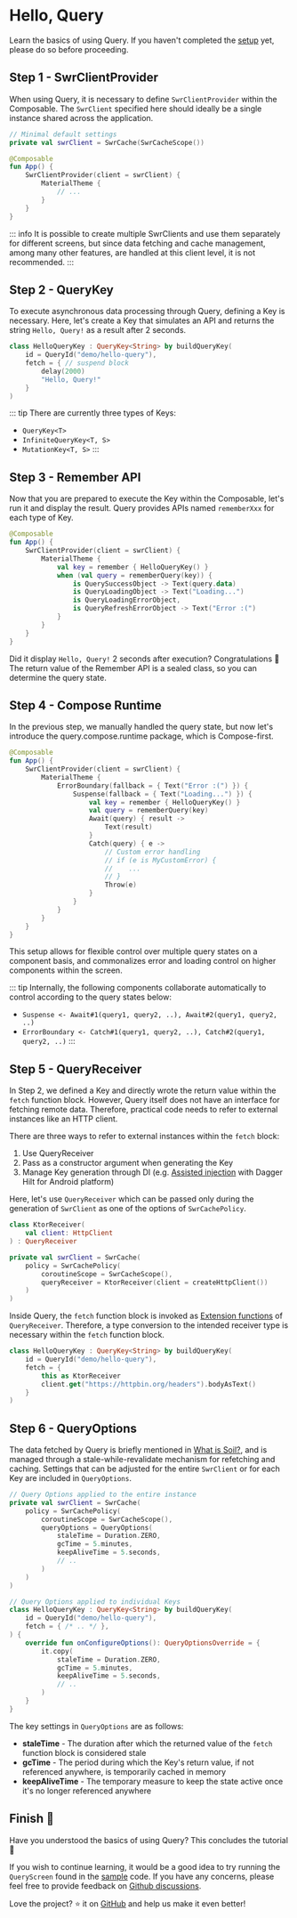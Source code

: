 # Hello, Query

Learn the basics of using Query.
If you haven't completed the [setup](/guide/getting-started.html#download) yet, please do so before proceeding.

## Step 1 - SwrClientProvider

When using Query, it is necessary to define `SwrClientProvider` within the Composable.
The `SwrClient` specified here should ideally be a single instance shared across the application.

```kotlin
// Minimal default settings
private val swrClient = SwrCache(SwrCacheScope())

@Composable
fun App() {
    SwrClientProvider(client = swrClient) {
        MaterialTheme {
            // ...
        }
    }
}
```

::: info
It is possible to create multiple SwrClients and use them separately for different screens, 
but since data fetching and cache management, among many other features, are handled at this client level, it is not recommended.
:::

## Step 2 - QueryKey

To execute asynchronous data processing through Query, defining a Key is necessary.
Here, let's create a Key that simulates an API and returns the string `Hello, Query!` as a result after 2 seconds.

```kotlin
class HelloQueryKey : QueryKey<String> by buildQueryKey(
    id = QueryId("demo/hello-query"),
    fetch = { // suspend block
        delay(2000)
        "Hello, Query!"
    }
)
```

::: tip
There are currently three types of Keys:

- `QueryKey<T>`
- `InfiniteQueryKey<T, S>`
- `MutationKey<T, S>`
:::

## Step 3 - Remember API

Now that you are prepared to execute the Key within the Composable, let's run it and display the result.
Query provides APIs named `rememberXxx` for each type of Key.

```kotlin
@Composable
fun App() {
    SwrClientProvider(client = swrClient) {
        MaterialTheme {
            val key = remember { HelloQueryKey() }
            when (val query = rememberQuery(key)) {
                is QuerySuccessObject -> Text(query.data)
                is QueryLoadingObject -> Text("Loading...")
                is QueryLoadingErrorObject,
                is QueryRefreshErrorObject -> Text("Error :(")
            }
        }
    }
}
```

Did it display `Hello, Query!` 2 seconds after execution? Congratulations :tada: <br/>
The return value of the Remember API is a sealed class, so you can determine the query state.


## Step 4 - Compose Runtime

In the previous step, we manually handled the query state, 
but now let's introduce the query.compose.runtime package, which is Compose-first.

``` kotlin
@Composable
fun App() {
    SwrClientProvider(client = swrClient) {
        MaterialTheme {
            ErrorBoundary(fallback = { Text("Error :(") }) {
                Suspense(fallback = { Text("Loading...") }) {
                    val key = remember { HelloQueryKey() }
                    val query = rememberQuery(key)
                    Await(query) { result ->
                        Text(result)
                    }
                    Catch(query) { e ->
                        // Custom error handling
                        // if (e is MyCustomError) {
                        //    ...
                        // }
                        Throw(e)
                    }
                }
            }
        }
    }
}
```

This setup allows for flexible control over multiple query states on a component basis, 
and commonalizes error and loading control on higher components within the screen.

::: tip
Internally, the following components collaborate automatically to control according to the query states below:

- `Suspense <- Await#1(query1, query2, ..), Await#2(query1, query2, ..)`
- `ErrorBoundary <- Catch#1(query1, query2, ..), Catch#2(query1, query2, ..)`
:::


## Step 5 - QueryReceiver

In Step 2, we defined a Key and directly wrote the return value within the `fetch` function block. 
However, Query itself does not have an interface for fetching remote data. 
Therefore, practical code needs to refer to external instances like an HTTP client.

There are three ways to refer to external instances within the `fetch` block:

1. Use QueryReceiver
2. Pass as a constructor argument when generating the Key
3. Manage Key generation through DI (e.g. [Assisted injection](https://dagger.dev/dev-guide/assisted-injection.html) with Dagger Hilt for Android platform)

Here, let's use `QueryReceiver` which can be passed only during the generation of `SwrClient` as one of the options of `SwrCachePolicy`.

```kotlin
class KtorReceiver(
    val client: HttpClient
) : QueryReceiver

private val swrClient = SwrCache(
    policy = SwrCachePolicy(
        coroutineScope = SwrCacheScope(),
        queryReceiver = KtorReceiver(client = createHttpClient())
    )
)
```

Inside Query, the `fetch` function block is invoked as [Extension functions](https://kotlinlang.org/docs/extensions.html#extension-functions) of `QueryReceiver`.
Therefore, a type conversion to the intended receiver type is necessary within the `fetch` function block.

```kotlin
class HelloQueryKey : QueryKey<String> by buildQueryKey(
    id = QueryId("demo/hello-query"),
    fetch = {
        this as KtorReceiver
        client.get("https://httpbin.org/headers").bodyAsText()
    }
)
```

## Step 6 - QueryOptions

The data fetched by Query is briefly mentioned in [What is Soil?](/guide/what-is-soil.md), and is managed through a stale-while-revalidate mechanism for refetching and caching.
Settings that can be adjusted for the entire `SwrClient` or for each Key are included in `QueryOptions`.

```kotlin
// Query Options applied to the entire instance
private val swrClient = SwrCache(
    policy = SwrCachePolicy(
        coroutineScope = SwrCacheScope(),
        queryOptions = QueryOptions(
            staleTime = Duration.ZERO,
            gcTime = 5.minutes,
            keepAliveTime = 5.seconds,
            // ..
        )
    )
)

// Query Options applied to individual Keys
class HelloQueryKey : QueryKey<String> by buildQueryKey(
    id = QueryId("demo/hello-query"),
    fetch = { /* .. */ },
) {
    override fun onConfigureOptions(): QueryOptionsOverride = {
        it.copy(
            staleTime = Duration.ZERO,
            gcTime = 5.minutes,
            keepAliveTime = 5.seconds,
            // ..
        )
    }
}
```

The key settings in `QueryOptions` are as follows:

- **staleTime** - The duration after which the returned value of the `fetch` function block is considered stale
- **gcTime** - The period during which the Key's return value, if not referenced anywhere, is temporarily cached in memory
- **keepAliveTime** - The temporary measure to keep the state active once it's no longer referenced anywhere


## Finish :checkered_flag:

Have you understood the basics of using Query? This concludes the tutorial :confetti_ball:

If you wish to continue learning, it would be a good idea to try running the `QueryScreen` found in the [sample](https://github.com/soil-kt/soil/tree/1.0.0-alpha07/sample/) code.
If you have any concerns, please feel free to provide feedback on [Github discussions](https://github.com/soil-kt/soil/discussions).

Love the project? :star: it on [GitHub](https://github.com/soil-kt/soil) and help us make it even better!
